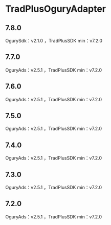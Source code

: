 # TradPlusOguryAdapter

## 7.8.0

OgurySdk：v2.1.0 ，TradPlusSDK min：v7.2.0

## 7.7.0

OguryAds：v2.5.1 ，TradPlusSDK min：v7.2.0

## 7.6.0

OguryAds：v2.5.1 ，TradPlusSDK min：v7.2.0

## 7.5.0

OguryAds：v2.5.1 ，TradPlusSDK min：v7.2.0

## 7.4.0

OguryAds：v2.5.1 ，TradPlusSDK min：v7.2.0

## 7.3.0

OguryAds：v2.5.1 ，TradPlusSDK min：v7.2.0

## 7.2.0

OguryAds：v2.5.1 ，TradPlusSDK min：v7.2.0